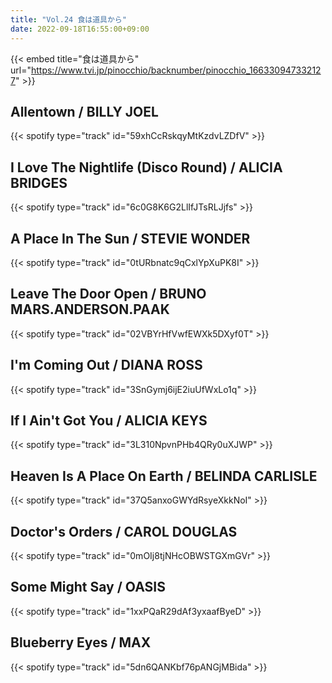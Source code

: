```yaml
---
title: "Vol.24 食は道具から"
date: 2022-09-18T16:55:00+09:00
---
```


{{< embed title="食は道具から" url="https://www.tvi.jp/pinocchio/backnumber/pinocchio_166330947332127" >}}

## Allentown / BILLY JOEL
{{< spotify type="track" id="59xhCcRskqyMtKzdvLZDfV" >}}

## I Love The Nightlife (Disco Round) / ALICIA BRIDGES
{{< spotify type="track" id="6c0G8K6G2LlIfJTsRLJjfs" >}}

## A Place In The Sun / STEVIE WONDER
{{< spotify type="track" id="0tURbnatc9qCxlYpXuPK8I" >}}

## Leave The Door Open / BRUNO MARS.ANDERSON.PAAK
{{< spotify type="track" id="02VBYrHfVwfEWXk5DXyf0T" >}}

## I'm Coming Out / DIANA ROSS
{{< spotify type="track" id="3SnGymj6ijE2iuUfWxLo1q" >}}

## If I Ain't Got You / ALICIA KEYS
{{< spotify type="track" id="3L310NpvnPHb4QRy0uXJWP" >}}

## Heaven Is A Place On Earth / BELINDA CARLISLE
{{< spotify type="track" id="37Q5anxoGWYdRsyeXkkNoI" >}}

## Doctor's Orders / CAROL DOUGLAS
{{< spotify type="track" id="0mOIj8tjNHcOBWSTGXmGVr" >}}

## Some Might Say / OASIS
{{< spotify type="track" id="1xxPQaR29dAf3yxaafByeD" >}}

## Blueberry Eyes / MAX
{{< spotify type="track" id="5dn6QANKbf76pANGjMBida" >}}

